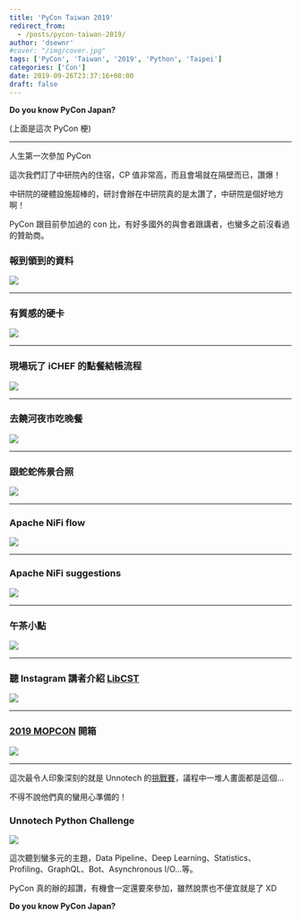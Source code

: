 ```yaml
---
title: 'PyCon Taiwan 2019'
redirect_from:
  - /posts/pycon-taiwan-2019/
author: 'dsewnr'
#cover: "/img/cover.jpg"
tags: ['PyCon', 'Taiwan', '2019', 'Python', 'Taipei']
categories: ['Con']
date: 2019-09-26T23:37:16+08:00
draft: false
---
```


**Do you know PyCon Japan?**

<!--more-->

(上面是這次 PyCon 梗)

---

人生第一次參加 PyCon

這次我們訂了中研院內的住宿，CP 值非常高，而且會場就在隔壁而已，讚爆！

中研院的硬體設施超棒的，研討會辦在中研院真的是太讚了，中研院是個好地方啊！

PyCon 跟目前參加過的 con 比，有好多國外的與會者跟講者，也蠻多之前沒看過的贊助商。

### 報到領到的資料

![](/images/pycon-taiwan-2019-0.jpg)

---

### 有質感的硬卡

![](/images/pycon-taiwan-2019-1.jpg)

---

### 現場玩了 iCHEF 的點餐結帳流程

![](/images/pycon-taiwan-2019-2.jpg)

---

### 去饒河夜市吃晚餐

![](/images/pycon-taiwan-2019-3.jpg)

---

### 跟蛇蛇佈景合照

![](/images/pycon-taiwan-2019-4.jpg)

---

### Apache NiFi flow

![](/images/pycon-taiwan-2019-5.jpg)

---

### Apache NiFi suggestions

![](/images/pycon-taiwan-2019-6.jpg)

---

### 午茶小點

![](/images/pycon-taiwan-2019-7.jpg)

---

### 聽 Instagram 講者介紹 [LibCST](https://github.com/Instagram/LibCST)

![](/images/pycon-taiwan-2019-8.jpg)

---

### [2019 MOPCON](https://mopcon.org/2019/) 開箱

![](/images/pycon-taiwan-2019-9.jpg)

---

這次最令人印象深刻的就是 Unnotech 的[挑戰賽](https://pycon.unnotech.com/)，議程中一堆人畫面都是這個…

不得不說他們真的蠻用心準備的！

### Unnotech Python Challenge

![](/images/pycon-taiwan-2019-10.jpg)

這次聽到蠻多元的主題，Data Pipeline、Deep Learning、Statistics、Profiling、GraphQL、Bot、Asynchronous I/O…等。

PyCon 真的辦的超讚，有機會一定還要來參加，雖然說票也不便宜就是了 XD

**Do you know PyCon Japan?**
